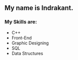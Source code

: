 ## My name is Indrakant.

### My Skills are:

* C++
* Front-End
* Graphic Designing
* SQL
* Data Structures
